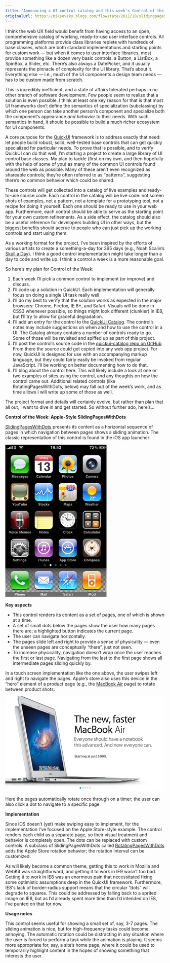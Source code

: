 ```yaml
---
title: "Announcing a UI control catalog and this week's Control of the Week: Apple-style SlidingPagesWithDots"
originalUrl: https://miksovsky.blogs.com/flowstate/2011/10/slidingpageswithdots.html
---
```


<p>
  I think the web UX field would benefit from having access to an open,
  comprehensive catalog of working, ready-to-use user interface controls. All
  programming platforms provide class libraries replete with hundreds of base
  classes, which are both standard implementations and starting points for
  custom work — but when it comes to user interface libraries, most provide
  something like a dozen very basic controls: a Button, a ListBox, a SpinBox, a
  Slider, etc. There’s also always a DatePicker, and it usually represents the
  pinnacle of complexity for the UI library. That’s about it. Everything else —
  i.e., much of the UI components a design team needs — has to be custom made
  from scratch.
</p>
<p>
  This is incredibly inefficient, and a state of affairs tolerated perhaps in no
  other branch of software development. Few people seem to realize that a
  solution is even possible. I think at least one key reason for that is that
  most UI frameworks don’t define the semantics of specialization (subclassing)
  by which one person can take another person’s component and specialize both
  the component’s appearance <em>and behavior</em> to their needs. With such
  semantics in hand, it should be possible to build a much richer ecosystem for
  UI components.
</p>
<p>
  A core purpose for the <a href="https://quickui.org/">QuickUI</a> framework is
  to address exactly that need: let people build robust, solid, well-tested base
  controls that can get quickly specialized for particular needs. To prove that
  is possible, and to verify QuickUI can do that well, I’m starting a project to
  create a large library of UI control base classes. My plan to tackle (first on
  my own, and then hopefully with the help of some of you) as many of the common
  UI controls found around the web as possible. Many of these aren’t even
  recognized as shareable controls; they’re often referred to as “patterns”,
  suggesting there’s no common behavior which could be shared.
</p>
<p>
  These controls will get collected into a catalog of live examples and
  ready-to-use source code. Each control in the catalog will be live code: not
  screen shots of examples, not a pattern, not a template for a prototyping
  tool, not a recipe for doing it yourself. Each one should be ready to use in
  your web app. Furthermore, each control should be able to serve as the
  starting point for your own custom refinements. As a side effect, the catalog
  should also be a useful reference for developers building UI in other ways,
  but the biggest benefits should accrue to people who can just pick up the
  working controls and start using them.
</p>
<p>
  As a working format for the project, I’ve been inspired by the efforts of
  various artists to create a something-a-day for 365 days (e.g., Noah Scalin’s
  <a href="http://gelconference.com/videos/2009/noah_scalin/">Skull a Day</a>).
  I think a good control implementation might take longer than a day to code and
  write up. I think a control a week is a more reasonable goal.
</p>
<p>So here’s my plan for Control of the Week:</p>
<ol>
  <li>
    Each week I’ll pick a common control to implement (or improve) and discuss.
  </li>
  <li>
    I’ll code up a solution in QuickUI. Each implementation will generally focus
    on doing a single UI task really well.
  </li>
  <li>
    I’ll do my best to verify that the solution works as expected in the major
    browsers: Chrome, Firefox, IE 8+, and Safari. Visuals will be done in CSS3
    whenever possible, so things might look different (clunkier) in IE8, but
    I’ll try to allow for graceful degradation.
  </li>
  <li>
    I’ll add an entry for the control to the
    <a href="https://quickui.org/catalog">QuickUI Catalog</a>. The control’s
    notes may include suggestions on when and how to use the control in a UI.
    The Catalog already contains a number of controls ready to go. Some of those
    will be revisited and spiffed up as part of this project.
  </li>
  <li>
    I’ll post the control’s source code in the
    <a href="https://github.com/JanMiksovsky/quickui-catalog"
      >quickui-catalog repo on GitHub</a
    >. From there the source could get copied into any web app project. For now,
    QuickUI is designed for use with an accompanying markup language, but they
    could fairly easily be invoked from regular JavaScript. I’ll be working on
    better documenting how to do that.
  </li>
  <li>
    I’ll blog about the control here. This will likely include a look at one or
    two examples of sites using the control, and any thoughts on how the control
    came out. Additional related controls (like RotatingPagesWithDots, below)
    may fall out of the week’s work, and as time allows I will write up some of
    those as well.
  </li>
</ol>
<p>
  The project format and details will certainly evolve, but rather than plan
  that all out, I want to dive in and get started. So without further ado,
  here’s…
</p>
<p><strong>Control of the Week: Apple-Style SlidingPagesWithDots</strong></p>
<p>
  <a
    href="https://quickui.org/catalog/default.html#page=SlidingPagesWithDotsAbout"
    >SlidingPagesWithDots</a
  >
  presents its content as a horizontal sequence of pages in which navigation
  between pages shows a sliding animation. The classic representation of this
  control is found in the iOS app launcher:
</p>
<p>
  <img
    src="/images/flowstate/6a00d83451fb6769e2014e8c1fa9bb970d-pi.jpeg"
    alt="iPhone Standard Launch Screen"
  />
</p>
<p><strong>Key aspects</strong></p>
<ul>
  <li>
    This control renders its content as a set of pages, one of which is shown at
    a time.
  </li>
  <li>
    A set of small dots below the pages show the user how many pages there are;
    a highlighted button indicates the current page.
  </li>
  <li>The user can navigate horizontally.</li>
  <li>
    The pages slide left and right to provide a sense of physicality — even the
    unseen pages are conceptually “there”, just not seen.
  </li>
  <li>
    To increase physicality, navigation doesn’t wrap once the user reaches the
    first or last page. Navigating from the last to the first page shows all
    intermediate pages sliding quickly by.
  </li>
</ul>
<p>
  In a touch screen implementation like the one above, the user swipes left and
  right to navigate the pages. Apple’s store also uses this device in the “hero”
  element of a product page (e.g., the
  <a href="http://www.apple.com/macbookair/">MacBook Air</a> page) to rotate
  between product shots:
</p>
<p>
  <img
    src="/images/flowstate/6a00d83451fb6769e2014e8c1fa9c9970d-pi.png"
    alt="Apple Store Sliding Pages"
  />
</p>
<p>
  Here the pages automatically rotate once through on a timer; the user can also
  click a dot to navigate to a specific page.
</p>
<p><strong>Implementation</strong></p>
<p>
  Since iOS doesn’t (yet) make swiping easy to implement, for the implementation
  I’ve focused on the Apple Store-style example. The control renders each child
  as a separate page, so their visual treatment and behavior is completely open.
  The dots can be replaced with custom controls. A subclass of
  SlidingPagesWithDots called
  <a
    href="https://quickui.org/catalog/default.html#page=RotatingPagesWithDotsAbout"
    >RotatingPagesWithDots</a
  >
  adds the Apple Store rotation behavior; the rotation interval can be
  customized.
</p>
<p>
  As will likely become a common theme, getting this to work in Mozilla and
  WebKit was straightforward, and getting it to work in IE9 wasn’t too bad.
  Getting it to work in IE8 was an enormous pain that necessitated fixing some
  optimistic assumptions deep in the QuickUI framework. Furthermore, IE8&#39;s
  lack of border-radius support means that the circular&#0160;“dots” will
  degrade to squares. This could be addressed by falling back to a sprited image
  on IE8, but as I’d already spent more time than I’d intended on IE8, I’ve
  punted on that for now.
</p>
<p><strong>Usage notes</strong></p>
<p>
  This control seems useful for showing a small set of, say, 3-7 pages. The
  sliding animation is nice, but for high-frequency tasks could become annoying.
  The automatic rotation could be distracting in any situation where the user is
  forced to perform a task while the animation is playing. It seems more
  appropriate for, say, a site’s home page, where it could be used to
  temporarily highlight content in the hopes of showing something that interests
  the user.
</p>
